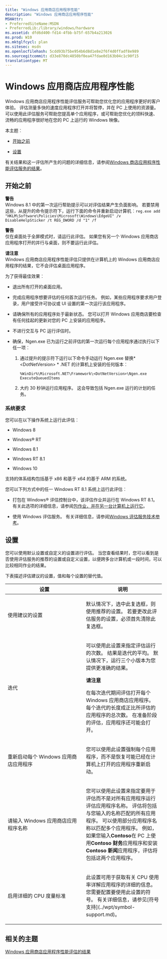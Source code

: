 ```yaml
---
title: "Windows 应用商店应用程序性能"
description: "Windows 应用商店应用程序性能"
MSHAttr:
- PreferredSiteName:MSDN
- PreferredLib:/library/windows/hardware
ms.assetid: dfd6d400-fd14-4fbb-b75f-657b4a213026
ms.prod: W10
ms.mktglfcycl: plan
ms.sitesec: msdn
ms.openlocfilehash: 5cdd93b75be954b6d8d1e8e2f6f4d0ffadf8e989
ms.sourcegitcommit: d33e870dc4850bf0ea47fdae0d163b04c1c90f15
translationtype: MT
---
```

# <a name="windows-store-app-performance"></a>Windows 应用商店应用程序性能


Windows 应用商店应用程序性能评估服务可帮助您优化您的应用程序更好的客户体验。 评估测量多快的速度应用程序打开并将暂停，并在 PC 上使用的资源量。 可以使用此评估服务可帮助您提高单个应用程序，或可帮助您优化的领料快速、 流畅的应用程序很好地在您的 PC 上运行的 Windows 映像。

本主题︰

-   [开始之前](#bkmk-begin)

-   [设置](#bkmk-settings)

有关结果和这一评估所产生的问题的详细信息，请参阅[Windows 商店应用程序性能评估服务的结果](results-for-the-windows-store-app-performance-assessment.md)。

## <a name="a-href-idbkmk-beginabefore-you-begin"></a><a href="" id="bkmk-begin"></a>开始之前


**警告**  
Windows 8.1 中的第一次运行帮助提示可以对评估结果产生负面影响。 若要禁用这些，从提升的命令提示符下，运行下面的命令并重新启动计算机︰`reg.exe add "HKLM\Software\Policies\Microsoft\Windows\EdgeUI" /v DisableHelpSticker /t REG_DWORD /d "1" /f`

 

**警告**  
仅在桌面处于全屏模式时，请运行此评估。 如果您有另一个 Windows 应用商店应用程序打开的并行与桌面，则不要运行此评估。

 

**请注意**  
Windows 应用商店应用程序性能评估只提供在计算机上的 Windows 应用商店应用程序的结果，它不会评估桌面应用程序。

 

为了获得最佳效果︰

-   退出所有打开的桌面应用。

-   完成应用程序想要评估的任何首次运行任务。 例如，某些应用程序要求用户登录，用户接受许可协议或 UI 设置的第一次运行该应用程序。

-   请确保所有的应用程序处于最新状态。 您可以打开 Windows 应用商店要检查有任何挂起的更新对您的 PC 上安装的应用程序。

-   不进行交互与 PC 运行评估时。

-   确保，Ngen.exe 已为运行之前评估的第一次运行每个应用程序通过执行以下任一项︰

    1.  通过提升的提示符下运行以下命令手动运行 Ngen.exe 替换*&lt;DotNetVersion&gt; * .NET 的计算机上安装的任何版本︰

        `%WinDir%\Microsoft.NET\Framework\<DotNetVersion>\Ngen.exe ExecuteQueuedItems`

    2.  大约 30 秒钟运行应用程序。 这会导致包括 Ngen.exe 运行的计划的任务。

### <a name="system-requirements"></a>系统要求

您可以在以下操作系统上运行此评估︰

-   Windows 8

-   Windows® RT

-   Windows 8.1

-   Windows RT 8.1

-   Windows 10

支持的体系结构包括基于 x86 和基于 x64 的基于 ARM 的系统。

您可以下列方式中的任一 Windows RT 8.1 系统上运行此评估︰

-   打包在 Windows® 评估控制台中，该评估作业并运行在 Windows RT 8.1。 有关此选项的详细信息，请参阅[包作业，并在另一台计算机上运行它](package-a-job-and-run-it-on-another-computer.md)。

-   使用 Windows 评估服务。 有关详细信息，请参阅[Windows 评估服务技术参考](http://go.microsoft.com/fwlink/?LinkId=215628)。

## <a name="a-href-idbkmk-settingsasettings"></a><a href="" id="bkmk-settings"></a>设置


您可以使用默认设置或自定义的设置进行评估。 当您查看结果时，您可以看到是否使用评估服务的推荐的设置或自定义设置，以便跨多台计算机或一段时间，可以比较相同作业的结果。

下表描述评估建议的设置，值和每个设置的替代值。

<table>
<colgroup>
<col width="50%" />
<col width="50%" />
</colgroup>
<thead>
<tr class="header">
<th>设置</th>
<th>说明</th>
</tr>
</thead>
<tbody>
<tr class="odd">
<td><p>使用建议的设置</p></td>
<td><p>默认情况下，选中此复选框，则使用推荐的设置。 若要更改此评估服务的设置，必须首先清除此复选框。</p></td>
</tr>
<tr class="even">
<td><p>迭代</p></td>
<td><p>可以使用此设置来指定评估运行的次数。 结果是迭代的平均。 默认情况下，运行三个小版本为您提供更准确的结果。</p>
<div class="alert">
<strong>请注意</strong>  
<p>在每次迭代期间评估打开每个 Windows 应用商店应用程序。 每个迭代的长度成正比所评估的应用程序的总次数。 在准备阶段的评估，应用程序还可能会打开。</p>
</div>
<div>
 
</div></td>
</tr>
<tr class="odd">
<td><p>重新启动每个 Windows 应用商店应用程序</p></td>
<td><p>您可以使用此设置强制每个应用程序，而不是恢复可能已经在计算机上打开的应用程序重新启动。</p></td>
</tr>
<tr class="even">
<td><p>请输入 Windows 应用商店应用程序名称</p></td>
<td><p>您可以使用此设置来指定要用于评估而不是对所有应用程序运行评估应用程序名称。 评估将包括与您输入的名称匹配的所有应用程序。 可以使用部分应用程序名称以匹配多个应用程序。 例如，如果您输入<strong>Contoso</strong>在 PC 上使用<strong>Contoso 财务</strong>应用程序和安装<strong>Contoso 新闻</strong>应用程序，评估将包括这两个应用程序。</p></td>
</tr>
<tr class="odd">
<td><p>启用详细的 CPU 度量标准</p></td>
<td><p>此设置可用于获取有关 CPU 使用率详解应用程序的详细的信息。 您需要配置要使用此设置的符号。 有关详细信息，请参见[符号支持](../wpt/symbol-support.md)。</p></td>
</tr>
</tbody>
</table>

 

## <a name="related-topics"></a>相关的主题


[Windows 应用商店应用程序性能评估的结果](results-for-the-windows-store-app-performance-assessment.md)

 

 







